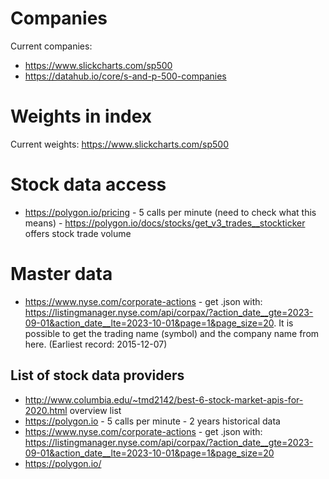 # Companies

Current companies:</br>
- https://www.slickcharts.com/sp500
- https://datahub.io/core/s-and-p-500-companies

# Weights in index

Current weights: https://www.slickcharts.com/sp500

# Stock data access

- https://polygon.io/pricing - 5 calls per minute (need to check what this means) - https://polygon.io/docs/stocks/get_v3_trades__stockticker offers stock trade volume

# Master data

- https://www.nyse.com/corporate-actions - get .json with: https://listingmanager.nyse.com/api/corpax/?action_date__gte=2023-09-01&action_date__lte=2023-10-01&page=1&page_size=20. It is possible to get the trading name (symbol) and the company name from here. (Earliest record: 2015-12-07)

## List of stock data providers

- http://www.columbia.edu/~tmd2142/best-6-stock-market-apis-for-2020.html overview list
- https://polygon.io - 5 calls per minute - 2 years historical data
- https://www.nyse.com/corporate-actions - get .json with: https://listingmanager.nyse.com/api/corpax/?action_date__gte=2023-09-01&action_date__lte=2023-10-01&page=1&page_size=20 
- https://polygon.io/